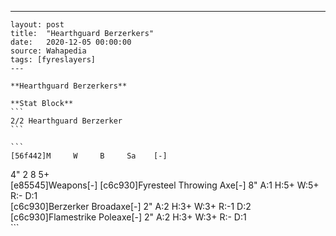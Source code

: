---
    layout: post
    title:  "Hearthguard Berzerkers"
    date:   2020-12-05 00:00:00
    source: Wahapedia
    tags: [fyreslayers]
    ---
    
    **Hearthguard Berzerkers**
    
    **Stat Block**
    ```
    2/2 Hearthguard Berzerker
    ```
    
    ```
    [56f442]M     W     B     Sa    [-]
4"    2     8     5+    
[e85545]Weapons[-]
[c6c930]Fyresteel Throwing Axe[-]
8"     A:1    H:5+   W:5+   R:-    D:1   
[c6c930]Berzerker Broadaxe[-]
2"     A:2    H:3+   W:3+   R:-1   D:2   
[c6c930]Flamestrike Poleaxe[-]
2"     A:2    H:3+   W:3+   R:-    D:1   
    ```
    
    
    